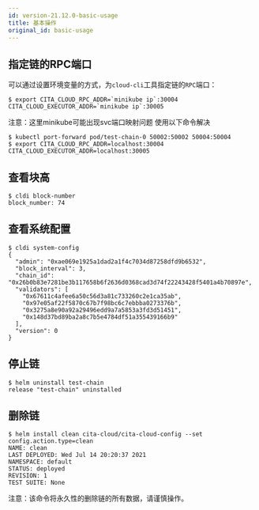 ```yaml
---
id: version-21.12.0-basic-usage
title: 基本操作
original_id: basic-usage
---
```


## 指定链的RPC端口

可以通过设置环境变量的方式，为`cloud-cli`工具指定链的`RPC`端口：

```
$ export CITA_CLOUD_RPC_ADDR=`minikube ip`:30004 CITA_CLOUD_EXECUTOR_ADDR=`minikube ip`:30005
```

注意：这里minikube可能出现svc端口映射问题 使用以下命令解决

```
$ kubectl port-forward pod/test-chain-0 50002:50002 50004:50004
$ export CITA_CLOUD_RPC_ADDR=localhost:30004 CITA_CLOUD_EXECUTOR_ADDR=localhost:30005
```

## 查看块高

```
$ cldi block-number
block_number: 74
```

## 查看系统配置

```
$ cldi system-config
{
  "admin": "0xae069e1925a1dad2a1f4c7034d87258dfd9b6532",
  "block_interval": 3,
  "chain_id": "0x26b0b83e7281be3b117658b6f2636d0368cad3d74f22243428f5401a4b70897e",
  "validators": [
    "0x67611c4afee6a50c56d3a81c733260c2e1ca35ab",
    "0x97e05af22f5870c67b7f98bc6c7ebbba0273376b",
    "0x3275a8e90a92a29496edd9a7a5853a3fd3d51451",
    "0x148d37bd89ba2a8c7b5e4784df51a355439166b9"
  ],
  "version": 0
}
```

## 停止链

```
$ helm uninstall test-chain
release "test-chain" uninstalled
```

## 删除链

```
$ helm install clean cita-cloud/cita-cloud-config --set config.action.type=clean
NAME: clean
LAST DEPLOYED: Wed Jul 14 20:20:37 2021
NAMESPACE: default
STATUS: deployed
REVISION: 1
TEST SUITE: None
```

注意：该命令将永久性的删除链的所有数据，请谨慎操作。
